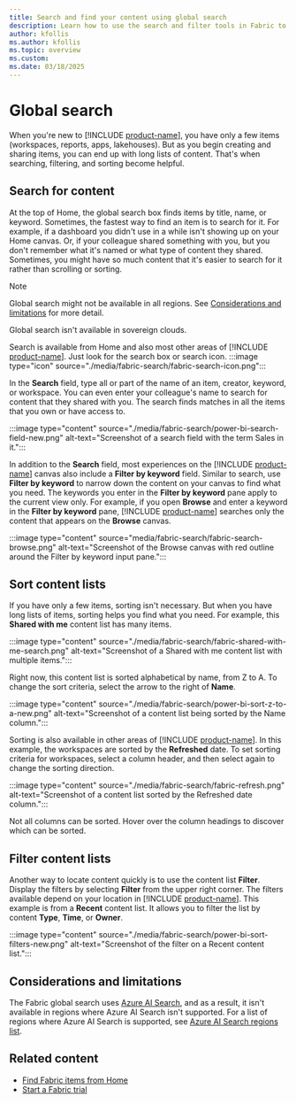 ```yaml
---
title: Search and find your content using global search
description: Learn how to use the search and filter tools in Fabric to quickly find the content you want.
author: kfollis
ms.author: kfollis
ms.topic: overview
ms.custom:
ms.date: 03/18/2025
---
```


# Global search

When you're new to [!INCLUDE [product-name](../includes/product-name.md)], you have only a few items (workspaces, reports, apps, lakehouses). But as you begin creating and sharing items, you can end up with long lists of content. That's when searching, filtering, and sorting become helpful.

## Search for content

At the top of Home, the global search box finds items by title, name, or keyword. Sometimes, the fastest way to find an item is to search for it. For example, if a dashboard you didn't use in a while isn't showing up on your Home canvas. Or, if your colleague shared something with you, but you don't remember what it's named or what type of content they shared. Sometimes, you might have so much content that it's easier to search for it rather than scrolling or sorting.

> [!NOTE]
> Global search might not be available in all regions. See [Considerations and limitations](#considerations-and-limitations) for more detail.
>
> Global search isn't available in sovereign clouds.

Search is available from Home and also most other areas of [!INCLUDE [product-name](../includes/product-name.md)]. Just look for the search box or search icon. :::image type="icon" source="./media/fabric-search/fabric-search-icon.png":::

In the **Search** field, type all or part of the name of an item, creator, keyword, or workspace. You can even enter your colleague's name to search for content that they shared with you. The search finds matches in all the items that you own or have access to. 

:::image type="content" source="./media/fabric-search/power-bi-search-field-new.png" alt-text="Screenshot of a search field with the term Sales in it.":::

In addition to the **Search** field, most experiences on the [!INCLUDE [product-name](../includes/product-name.md)] canvas also include a **Filter by keyword** field.  Similar to search, use **Filter by keyword** to narrow down the content on your canvas to find what you need. The keywords you enter in the **Filter by keyword** pane apply to the current view only. For example, if you open **Browse** and enter a keyword in the **Filter by keyword** pane, [!INCLUDE [product-name](../includes/product-name.md)] searches only the content that appears on the **Browse** canvas.

:::image type="content" source="media/fabric-search/fabric-search-browse.png" alt-text="Screenshot of the Browse canvas with red outline around the Filter by keyword input pane.":::

## Sort content lists

If you have only a few items, sorting isn't necessary. But when you have long lists of items, sorting helps you find what you need. For example, this **Shared with me** content list has many items.

:::image type="content" source="./media/fabric-search/fabric-shared-with-me-search.png" alt-text="Screenshot of a Shared with me content list with multiple items.":::

Right now, this content list is sorted alphabetical by name, from Z to A. To change the sort criteria, select the arrow to the right of **Name**.

:::image type="content" source="./media/fabric-search/power-bi-sort-z-to-a-new.png" alt-text="Screenshot of a content list being sorted by the Name column.":::

Sorting is also available in other areas of [!INCLUDE [product-name](../includes/product-name.md)]. In this example, the workspaces are sorted by the **Refreshed** date. To set sorting criteria for workspaces, select a column header, and then select again to change the sorting direction.

:::image type="content" source="./media/fabric-search/fabric-refresh.png" alt-text="Screenshot of a content list sorted by the Refreshed date column.":::

Not all columns can be sorted. Hover over the column headings to discover which can be sorted.

## Filter content lists

Another way to locate content quickly is to use the content list **Filter**. Display the filters by selecting **Filter** from the upper right corner. The filters available depend on your location in [!INCLUDE [product-name](../includes/product-name.md)]. This example is from a **Recent** content list. It allows you to filter the list by content **Type**, **Time**, or **Owner**.

:::image type="content" source="./media/fabric-search/power-bi-sort-filters-new.png" alt-text="Screenshot of the filter on a Recent content list.":::

## Considerations and limitations

The Fabric global search uses [Azure AI Search](/azure/search/search-what-is-azure-search), and as a result, it isn't available in regions where Azure AI Search isn't supported. For a list of regions where Azure AI Search is supported, see [Azure AI Search regions list](/azure/search/search-region-support).

## Related content

- [Find Fabric items from Home](fabric-home.md)
- [Start a Fabric trial](fabric-trial.md)
